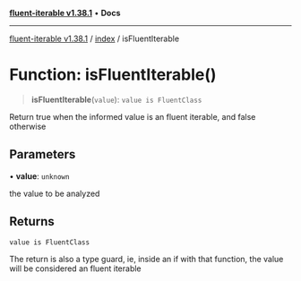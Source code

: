 [**fluent-iterable v1.38.1**](../../README.md) • **Docs**

***

[fluent-iterable v1.38.1](../../README.md) / [index](../README.md) / isFluentIterable

# Function: isFluentIterable()

> **isFluentIterable**(`value`): `value is FluentClass`

Return true when the informed value is an fluent iterable, and false otherwise

## Parameters

• **value**: `unknown`

the value to be analyzed

## Returns

`value is FluentClass`

The return is also a type guard, ie, inside an if with that function, the value will be considered an fluent iterable
